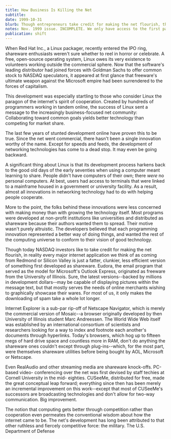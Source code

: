 ```yaml
---
title: How Business Is Killing the Net
subtitle: 
date: 1999-10-31
blurb: Though entrepreneurs take credit for making the net flourish, the market has actually brought online innovation to a halt. The truth is that, as in life, the best things online are free
notes: Nov. 1999 issue. INCOMPLETE. We only have access to the first page of the article. An earlier draft is on Dropbox (Old Articles for Archives / essays / shareware and mosquitos) but appears significantly different from the published article.
publication: shift
---
```



When Red Hat Inc., a Linux packager, recently entered the IPO ring, shareware enthusiasts weren't sure whether to reel in horror or celebrate. A free, open-source operating system, Linux owes its very existence to volunteers working outside the commercial sphere. Now that the software's leading distributor had joined forces with Goldman Sachs to offer common stock to NASDAQ speculators, it appeared at first glance that freeware's ultimate weapon against the Microsoft empire had been surrendered to the forces of capitalism.

This development was especially startling to those who consider Linux the paragon of the internet's spirit of cooperation. Created by hundreds of programmers working in tandem online, the success of Linux sent a message to the increasingly business-focused net community: Collaborating toward common goals yields better technology than competing for market share.

The last few years of stunted development online have proven this to be true. Since the net went commercial, there hasn't been a single innovation worthy of the name. Except for speeds and feeds, the development of networking technologies has come to a dead stop. It may even be going backward.

A significant thing about Linux is that its development process harkens back to the good old days of the early seventies when using a computer meant learning to share. People didn't have computers of their own; there _were_ no personal computers. At best, users had access to terminals that were linked to a mainframe housed in a government or university facility. As a result, almost all innovations in networking technology had to do with helping people cooperate.

More to the point, the folks behind these innovations were less concerned with making money than with growing the technology itself. Most programs were developed at non-profit institutions like universities and distributed as shareware because their authors wanted them to spread. Their motive wasn't purely altruistic. The developers believed that each programming innovation represented a better way of doing things, and wanted the rest of the computing universe to conform to their vision of good technology.

Though today NASDAQ investors like to take credit for making the net flourish, in reality every major internet application we think of as coming from Redmond or Silicon Valley is just a fatter, clunkier, less efficient version of something first developed as shareware. Eudora, the email program that served as the model for Microsoft's Outlook Express, originated as freeware from the University of Illinois. Sure, the latest versions--backed by millions in development dollars--may be capable of displaying pictures within the message text, but that mostly serves the needs of online merchants wishing to graphically showcase their wares. For most of us, it only makes the downloading of spam take a whole lot longer.

Internet Explorer is a sub-par rip-off of Netscape Navigator, which is merely the commercial version of Mosaic--a browser originally developed by then University of Illinois student Marc Andreessen. The World Wide Web itself was established by an international consortium of scientists and researchers looking for a way to index and footnote each another's documents through hyperlinks. Today's browsers, which hog up to fifteen megs of hard drive space and countless more in RAM, don't do anything the shareware ones couldn't except through plug-ins--which, for the most part, were themselves shareware utilities before being bought by AOL, Microsoft or Netscape.

Even RealAudio and other streaming media are shareware knock-offs. PC-based video- conferencing over the net was first devised by staff techies at Cornell University in the mid- eighties. CUSeeMe, distributed for free, made the great conceptual leap forward; everything since then has been merely an incremental improvement on this work--except that most of CUSeeMe's successors are broadcasting technologies and don't allow for two-way communication. Big improvement.

The notion that computing gets better through competition rather than cooperation even permeates the conventional wisdom about how the internet came to be. The net's development has long been attributed to that other ruthless and fiercely competitive force: the military. The U.S. Department of Defense


